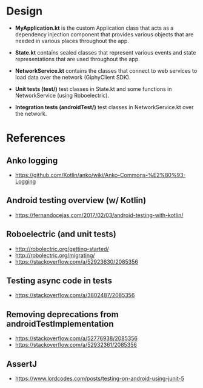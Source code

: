 # Design

-   **MyApplication.kt** is the custom Application class that acts as a 
    dependency injection component that provides various objects that are needed 
    in various places throughout the app.

-   **State.kt** contains sealed classes that represent various events and state
    representations that are used throughout the app.

-   **NetworkService.kt** contains the classes that connect to web services to
    load data over the network (GiphyClient SDK).

-   **Unit tests (test/)** test classes in State.kt and some functions in
    NetworkService (using Roboelectric).

-   **Integration tests (androidTest/)** test classes in NetworkService.kt over
    the network.

# References

## Anko logging

-   <https://github.com/Kotlin/anko/wiki/Anko-Commons-%E2%80%93-Logging>

## Android testing overview (w/ Kotlin)

-   <https://fernandocejas.com/2017/02/03/android-testing-with-kotlin/>

## Roboelectric (and unit tests)

-   <http://robolectric.org/getting-started/>
-   <http://robolectric.org/migrating/>
-   <https://stackoverflow.com/a/52923630/2085356>

## Testing async code in tests

-   <https://stackoverflow.com/a/3802487/2085356>

## Removing deprecations from androidTestImplementation

-   <https://stackoverflow.com/a/52776938/2085356>
-   <https://stackoverflow.com/a/52932361/2085356>

## AssertJ

-   <https://www.lordcodes.com/posts/testing-on-android-using-junit-5>
